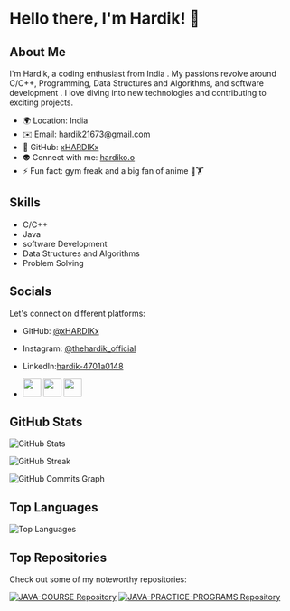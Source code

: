 # Hello there, I'm Hardik! 👋

## About Me
I'm Hardik, a coding enthusiast from India . My passions revolve around C/C++, Programming, Data Structures and Algorithms, and software development . I love diving into new technologies and contributing to exciting projects.

- 🌍 Location: India
- ✉️ Email:           [hardik21673@gmail.com](mailto:hardik21673@gmail.com)
- 🚀 GitHub:          [xHARDIKx](http://www.github.com/xHARDIKx)
- 👽 Connect with me: [hardiko.o](https://linktr.ee/hardiko.o)
- ⚡ Fun fact: gym freak and a big fan of anime 💪🏋️

## Skills
- C/C++
- Java
- software Development
- Data Structures and Algorithms
- Problem Solving


## Socials
Let's connect on different platforms:

- GitHub: [@xHARDIKx](https://www.github.com/xHARDIKx)
- Instagram: [@thehardik_official](http://www.instagram.com/thehardik_official)
- LinkedIn:[hardik-4701a0148](https://www.linkedin.com/in/hardik-4701a0148)

- [<img src="https://raw.githubusercontent.com/danielcranney/readme-generator/main/public/icons/socials/github.svg" width="32" height="32" />](https://www.github.com/xHARDIKx)
[<img src="https://raw.githubusercontent.com/danielcranney/readme-generator/main/public/icons/socials/instagram.svg" width="32" height="32" />](http://www.instagram.com/thehardik_official)
[<img src="https://raw.githubusercontent.com/danielcranney/readme-generator/main/public/icons/socials/linkedin.svg" width="32" height="32" />](https://www.linkedin.com/in/hardik-4701a0148)

## GitHub Stats
![GitHub Stats](https://github-readme-stats.vercel.app/api?username=xHARDIKx&show_icons=true&count_private=true&title_color=1f8ecd&text_color=ffffff&icon_color=1f8ecd&bg_color=0a0c10&hide_border=true&show_icons=true)

![GitHub Streak](https://github-readme-streak-stats.herokuapp.com/?user=xHARDIKx&stroke=ffffff&background=0a0c10&ring=1f8ecd&fire=1f8ecd&currStreakNum=ffffff&currStreakLabel=1f8ecd&sideNums=ffffff&sideLabels=ffffff&dates=ffffff&hide_border=true)

![GitHub Commits Graph](https://activity-graph.herokuapp.com/graph?username=xHARDIKx&bg_color=0a0c10&color=ffffff&line=1f8ecd&point=ffffff&area_color=0a0c10&area=true&hide_border=true&custom_title=GitHub%20Commits%20Graph)

## Top Languages
![Top Languages](https://github-readme-stats.vercel.app/api/top-langs/?username=xHARDIKx&langs_count=10&title_color=1f8ecd&text_color=ffffff&icon_color=1f8ecd&bg_color=0a0c10&hide_border=true&locale=en&custom_title=Top%20Languages)

## Top Repositories
Check out some of my noteworthy repositories:

[![JAVA-COURSE Repository](https://github-readme-stats.vercel.app/api/pin/?username=xHARDIKx&repo=JAVA-COURSE&title_color=1f8ecd&text_color=ffffff&icon_color=1f8ecd&bg_color=0a0c10&hide_border=true&locale=en)](https://github.com/xHARDIKx/JAVA-COURSE)
[![JAVA-PRACTICE-PROGRAMS Repository](https://github-readme-stats.vercel.app/api/pin/?username=xHARDIKx&repo=JAVA-PRACTICE-PROGRAMS&title_color=1f8ecd&text_color=ffffff&icon_color=1f8ecd&bg_color=0a0c10&hide_border=true&locale=en)](https://github.com/xHARDIKx/JAVA-PRACTICE-PROGRAMS)
